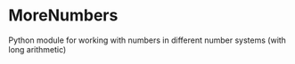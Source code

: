 # MoreNumbers
Python module for working with numbers in different number systems (with long arithmetic)
